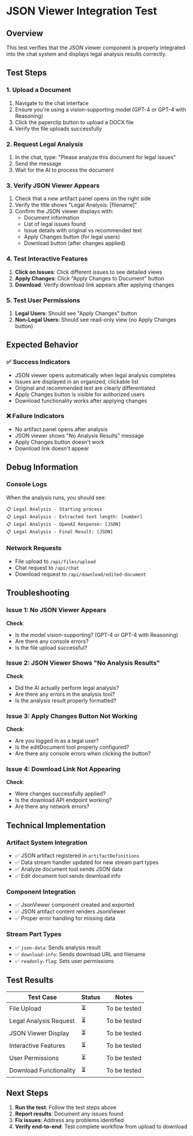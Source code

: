 # JSON Viewer Integration Test

## Overview

This test verifies that the JSON viewer component is properly integrated into the chat system and displays legal analysis results correctly.

## Test Steps

### 1. **Upload a Document**

1. Navigate to the chat interface
2. Ensure you're using a vision-supporting model (GPT-4 or GPT-4 with Reasoning)
3. Click the paperclip button to upload a DOCX file
4. Verify the file uploads successfully

### 2. **Request Legal Analysis**

1. In the chat, type: "Please analyze this document for legal issues"
2. Send the message
3. Wait for the AI to process the document

### 3. **Verify JSON Viewer Appears**

1. Check that a new artifact panel opens on the right side
2. Verify the title shows "Legal Analysis: [filename]"
3. Confirm the JSON viewer displays with:
   - Document information
   - List of legal issues found
   - Issue details with original vs recommended text
   - Apply Changes button (for legal users)
   - Download button (after changes applied)

### 4. **Test Interactive Features**

1. **Click on Issues**: Click different issues to see detailed views
2. **Apply Changes**: Click "Apply Changes to Document" button
3. **Download**: Verify download link appears after applying changes

### 5. **Test User Permissions**

1. **Legal Users**: Should see "Apply Changes" button
2. **Non-Legal Users**: Should see read-only view (no Apply Changes button)

## Expected Behavior

### ✅ **Success Indicators**

- JSON viewer opens automatically when legal analysis completes
- Issues are displayed in an organized, clickable list
- Original and recommended text are clearly differentiated
- Apply Changes button is visible for authorized users
- Download functionality works after applying changes

### ❌ **Failure Indicators**

- No artifact panel opens after analysis
- JSON viewer shows "No Analysis Results" message
- Apply Changes button doesn't work
- Download link doesn't appear

## Debug Information

### Console Logs

When the analysis runs, you should see:

```
📋 Legal Analysis - Starting process
📋 Legal Analysis - Extracted text length: [number]
📋 Legal Analysis - OpenAI Response: [JSON]
📋 Legal Analysis - Final Result: [JSON]
```

### Network Requests

- File upload to `/api/files/upload`
- Chat request to `/api/chat`
- Download request to `/api/download/edited-document`

## Troubleshooting

### Issue 1: No JSON Viewer Appears

**Check**:

- Is the model vision-supporting? (GPT-4 or GPT-4 with Reasoning)
- Are there any console errors?
- Is the file upload successful?

### Issue 2: JSON Viewer Shows "No Analysis Results"

**Check**:

- Did the AI actually perform legal analysis?
- Are there any errors in the analysis tool?
- Is the analysis result properly formatted?

### Issue 3: Apply Changes Button Not Working

**Check**:

- Are you logged in as a legal user?
- Is the editDocument tool properly configured?
- Are there any console errors when clicking the button?

### Issue 4: Download Link Not Appearing

**Check**:

- Were changes successfully applied?
- Is the download API endpoint working?
- Are there any network errors?

## Technical Implementation

### Artifact System Integration

- ✅ JSON artifact registered in `artifactDefinitions`
- ✅ Data stream handler updated for new stream part types
- ✅ Analyze document tool sends JSON data
- ✅ Edit document tool sends download info

### Component Integration

- ✅ JsonViewer component created and exported
- ✅ JSON artifact content renders JsonViewer
- ✅ Proper error handling for missing data

### Stream Part Types

- ✅ `json-data`: Sends analysis result
- ✅ `download-info`: Sends download URL and filename
- ✅ `readonly-flag`: Sets user permissions

## Test Results

| Test Case              | Status | Notes        |
| ---------------------- | ------ | ------------ |
| File Upload            | ⏳     | To be tested |
| Legal Analysis Request | ⏳     | To be tested |
| JSON Viewer Display    | ⏳     | To be tested |
| Interactive Features   | ⏳     | To be tested |
| User Permissions       | ⏳     | To be tested |
| Download Functionality | ⏳     | To be tested |

## Next Steps

1. **Run the test**: Follow the test steps above
2. **Report results**: Document any issues found
3. **Fix issues**: Address any problems identified
4. **Verify end-to-end**: Test complete workflow from upload to download

